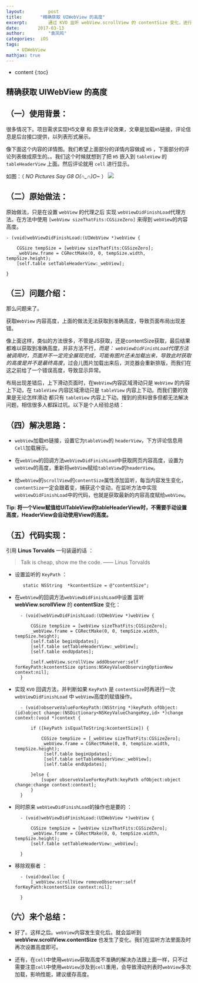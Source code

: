 ```yaml
---
layout:     	post
title:       "精确获取 UIWebView 的高度"
excerpt: 		通过 KVO 监听 webView.scrollView 的 contentSize 变化，进行精确获取 UIWebView 的高度 
date:     	2017-03-13 
author:     	"袁凤鸣"
categories:  iOS
tags:
    - UIWebView    
mathjax: true
---
```

 
* content
{:toc} 

## 精确获取 **UIWebView** 的高度

## （一）使用背景：
很多情况下。项目需求实现H5文章  和 原生评论效果，文章是加载`H5`链接，评论信息是后台接口提供，以列表形式展示。

像下面这个内容的详情图。我们希望上面部分的详情内容做成 `H5` ，下面部分的评论列表做成原生的。。我们这个时候就想到了把 `H5` 嵌入到  `tableView` 的  `tableHeaderView` 上面。然后评论就用 `cell` 进行显示。

如图：（ *NO Pictures Say G8  O(∩_∩)O~* ）
![](http://wx2.sinaimg.cn/mw690/cb81ffe8gy1fdl7imgcxhj20ku1dan6h.jpg)







## （二）原始做法：
原始做法，只是在设置 `webView` 的代理之后 实现  `webViewDidFinishLoad`代理方法。在方法中使用 `[webView sizeThatFits:CGSizeZero]` 来得到 `webView`的内容高度。

	- (void)webViewDidFinishLoad:(UIWebView *)webView {
	
	    CGSize tempSize = [webView sizeThatFits:CGSizeZero];
	    _webView.frame = CGRectMake(0, 0, tempSize.width, tempSize.height);
	    [self.table setTableHeaderView:_webView];
	    
	}

## （三）问题介绍：
那么问题来了。

获取`WebView` 内容高度，上面的做法无法获取到准确高度，导致页面布局出现差错。


像上面这样，类似的方法很多，不管是JS获取，还是contentSize获取，最后结果都难以获取到准确高度，并非方法不行，*而是：
`webViewDidFinishLoad`代理方法被调用时，页面并不一定完全展现完成，可能有图片还未加载出来，导致此时获取的高度是并不是最终高度*，过会儿图片加载出来后，浏览器会重新排版，而我们在这之前给了一个错误高度，导致显示异常。

布局出现差错后，上下滑动页面时，在`WebView`内容区域滑动只是 `WebView` 的内容上下动，在 `tableView` 内容区域滑动只是  `tableView` 内容上下动。而我们要的效果是无论怎样滑动 都只有  `tableView` 内容上下动。搜到的资料很多但都无法解决问题，相信很多人都踩过坑。以下是个人经验总结：


## （四）解决思路：

-  `webView`加载`H5`链接，设置它为`tableView`的 `headerView`，下方评论信息用`Cell`加载展示。

- 在`webView`的回调方法`webViewDidFinishLoad`中获取网页内容高度，设置为`webView`的高度，重新将`webView`赋给`tableView`的`headerView`。
- 给`webView`的`scrollView`的`contentSize`属性添加监听，每当内容发生变化，`contentSize`一定会跟着变，捕获这个变动，在监听方法中实现`webViewDidFinishLoad`中的代码，也就是获取最新的内容高度赋给`webView`。

**Tip: 将一个View赋值给UITableView的tableHeaderView时，不需要手动设置高度，HeaderView会自动使用View的高度。**

## （五）代码实现：
引用 **Linus Torvalds** 一句装逼的话 ：

> Talk is cheap, show me the code.   —— Linus Torvalds

- 设置监听的 `KeyPath` ：

		 static NSString  *kcontentSize = @"contentSize";
- 在`webView`的回调方法`webViewDidFinishLoad`中设置 监听 **webView**.**scrollView** 的 **contentSize** 变化：

    	- (void)webViewDidFinishLoad:(UIWebView *)webView {
    	
    	    CGSize tempSize = [webView sizeThatFits:CGSizeZero];
    	    _webView.frame = CGRectMake(0, 0, tempSize.width, tempSize.height);
    	    [self.table beginUpdates];
    	    [self.table setTableHeaderView:_webView];
    	    [self.table endUpdates];
    	    
    	    [self.webView.scrollView addObserver:self forKeyPath:kcontentSize options:NSKeyValueObservingOptionNew context:nil];
    	}
		


- 实现 `KVO` 回调方法，并判断如果  `KeyPath`  是 `contentSize`时再进行一次 `webViewDidFinishLoad` 中 `webView`高度的赋值操作。

		- (void)observeValueForKeyPath:(NSString *)keyPath ofObject:(id)object change:(NSDictionary<NSKeyValueChangeKey,id> *)change context:(void *)context {
		
		    if ([keyPath isEqualToString:kcontentSize]) {
		        
		        CGSize tempSize = [_webView sizeThatFits:CGSizeZero];
		        _webView.frame = CGRectMake(0, 0, tempSize.width, tempSize.height);
		         [self.table beginUpdates];
	             [self.table setTableHeaderView:_webView];
	             [self.table endUpdates];
		        
		    }else {
		        [super observeValueForKeyPath:keyPath ofObject:object change:change context:context];
		    }
		}

- 同时原来 `webViewDidFinishLoad`的操作也是要的 ：
		
		- (void)webViewDidFinishLoad:(UIWebView *)webView {
		
		    CGSize tempSize = [webView sizeThatFits:CGSizeZero];
		    _webView.frame = CGRectMake(0, 0, tempSize.width, tempSize.height);
		    [self.table setTableHeaderView:_webView];
		    
		}

- 移除观察者 ：

		- (void)dealloc {
		    [_webView.scrollView removeObserver:self forKeyPath:kcontentSize context:nil];
		    
		}

## （六）来个总结：
- 好了。这样之后。`webView`内容发生变化后。就会监听到 **webView.scrollView.contentSize** 也发生了变化。我们在监听方法里面及时再次设置高度即可。

- 还有，在`cell`中使用`webView`获取高度不准确的解决办法跟上面一样，只不过需要注意`cell`中使用`webView`涉及到`cell`重用，会导致滑动列表时`webView`多次加载，影响性能，建议缓存高度。

